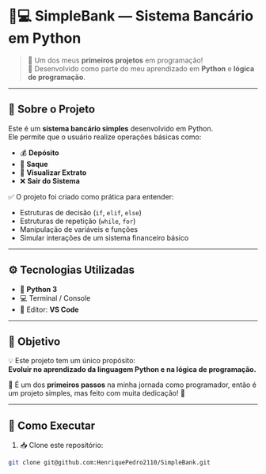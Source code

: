 # 🏦💻 SimpleBank — Sistema Bancário em Python

> 🚀 Um dos meus **primeiros projetos** em programação!  
> 🎯 Desenvolvido como parte do meu aprendizado em **Python** e **lógica de programação**.

---

## 📖 Sobre o Projeto

Este é um **sistema bancário simples** desenvolvido em Python.  
Ele permite que o usuário realize operações básicas como:

- 💰 **Depósito**
- 💸 **Saque**
- 📜 **Visualizar Extrato**
- ❌ **Sair do Sistema**

✅ O projeto foi criado como prática para entender:

- Estruturas de decisão (`if`, `elif`, `else`)
- Estruturas de repetição (`while`, `for`)
- Manipulação de variáveis e funções
- Simular interações de um sistema financeiro básico

---

## ⚙️ Tecnologias Utilizadas

- 🐍 **Python 3**
- 💻 Terminal / Console
- 📝 Editor: **VS Code**

---

## 🎯 Objetivo

💡 Este projeto tem um único propósito:  
**Evoluir no aprendizado da linguagem Python e na lógica de programação.**  

🔸 É um dos **primeiros passos** na minha jornada como programador, então é um projeto simples, mas feito com muita dedicação! 🚀

---

## 🚀 Como Executar

1. 📥 Clone este repositório:

```bash
git clone git@github.com:HenriquePedro2110/SimpleBank.git
